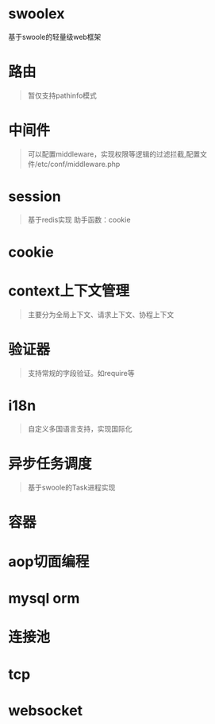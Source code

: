 # swoolex
基于swoole的轻量级web框架

# 路由
> 暂仅支持pathinfo模式

# 中间件
> 可以配置middleware，实现权限等逻辑的过滤拦截,配置文件/etc/conf/middleware.php

# session
> 基于redis实现
助手函数：cookie

# cookie


# context上下文管理
> 主要分为全局上下文、请求上下文、协程上下文

# 验证器
> 支持常规的字段验证。如require等

# i18n
> 自定义多国语言支持，实现国际化

# 异步任务调度
> 基于swoole的Task进程实现

# 容器

# aop切面编程

# mysql orm

# 连接池

# tcp

# websocket
